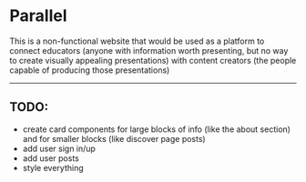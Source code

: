 # Parallel

This is a non-functional website that would be used as a platform to connect educators (anyone with information worth presenting, but no way to create visually appealing presentations) with content creators (the people capable of producing those presentations)

---

## TODO:

- create card components for large blocks of info (like the about section) and for smaller blocks (like discover page posts)
- add user sign in/up 
- add user posts
- style everything